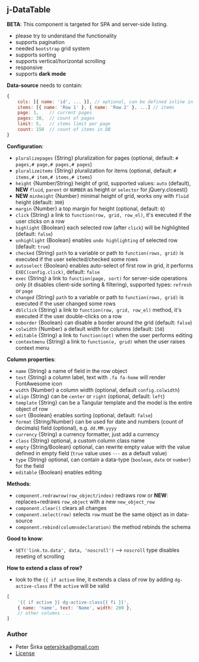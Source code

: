 ## j-DataTable

__BETA__: This component is targeted for SPA and server-side listing.

- please try to understand the functionality
- supports pagination
- needed `bootstrap` grid system
- supports sorting
- supports vertical/horizontal scrolling
- responsive
- supports __dark mode__

__Data-source__ needs to contain:

```javascript
{
	cols: [{ name: 'id', ... }], // optional, can be defined inline in HTML
    items: [{ name: 'Row 1' }, { name: 'Row 2' }, ...] // items
    page: 1,    // current pages
    pages: 30,  // count of pages
    limit: 5,   // items limit per page
    count: 150  // count of items in DB
}
```

__Configuration__:

- `pluralizepages` {String} pluralization for pages (optional, default: `# pages,# page,# pages,# pages`)
- `pluralizeitems` {String} pluralization for items (optional, default: `# items,# item,# items,# items`)
- `height` {Number/String} height of grid, supported values: `auto` (default), __NEW__ `fluid`, `parent` or `NUMBER` as height or `selector` for jQuery.closest()
- __NEW__ `minheight` {Number} minimal height of grid, works ony with `fluid` height (default: `300`)
- `margin` {Number} a top margin for height (optional, default: `0`)
- `click` {String} a link to `function(row, grid, row_el)`, it's executed if the user clicks on a row
- `highlight` {Boolean} each selected row (after `click`) will be highlighted (default: `false`)
- `unhighlight` {Boolean} enables `undo highlighting` of selected row (default: `true`)
- `checked` {String} `path` to a variable or path to `function(rows, grid)` is executed if the user selected/checked some rows
- `autoselect` {Boolean} enables auto-select of first row in grid, it performs `EXEC(config.click)`, default: `false`
- `exec` {String} a link to `function(page, sort)` for server-side operations only (it disables client-side sorting & filtering), supported types: `refresh` or `page`
- `changed` {String} `path` to a variable or path to `function(rows, grid)` is executed if the user changed some rows
- `dblclick` {String} a link to `function(row, grid, row_el)` method, it's executed if the user double-clicks on a row
- `noborder` {Boolean} can disable a border around the grid (default: `false`)
- `colwidth` {Number} a default width for columns (default: `150`)
- `editable` {String} a link to `function(opt)` when the user performs editing
- `contextmenu` {String} a link to `function(e, grid)` when the user raises context menu

__Column properties__:

- `name` {String} a name of field in the row object
- `text` {String} a column label, text with `.fa fa-home` will render FontAwesome icon
- `width` {Number} a column width (optional, default `config.colwidth`)
- `align` {String} can be `center` or `right` (optional, default: `left`)
- `template` {String} can be a Tangular template and the model is the entire object of row
- `sort` {Boolean} enables sorting (optional, default: `false`)
- `format` {String/Number} can be used for date and numbers (count of decimals) field (optional), e.g. `dd.MM.yyyy`
- `currency` {String} a currency formatter, just add a currency
- `class` {String} optional, a custom column class name
- `empty` {String/Boolean} optional, can rewrite empty value with the value defined in empty field (`true` value uses `---` as a default value)
- `type` {String} optional, can contain a data-type (`boolean`, `date` or `number`) for the field
- `editable` {Boolean} enables editing

__Methods__:

- `component.redrawrow(row_object/index)` redraws row or __NEW__: replaces+redraws `row_object` with a new `new_object_row`
- `component.clear()` clears all changes
- `component.select(row)` selects `row` must be the same object as in data-source
- `component.rebind(columnsdeclaration)` the method rebinds the schema

__Good to know__:

- `SET('link.to.data', data, 'noscroll')` --> `noscroll` type disables reseting of scrolling

__How to extend a class of row?__

- look to the `{{ if active` line, it extends a class of row by adding `dg-active-class` if the `active` will be valid

```javascript
[
	'{{ if active }} dg-active-class{{ fi }}',
	{ name: 'name', text: 'Name', width: 200 },
	// other columns ...
]
```

### Author

- Peter Širka <petersirka@gmail.com>
- [License](https://www.totaljs.com/license/)